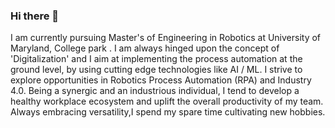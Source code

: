 ### Hi there 👋

<!--
**Hritvik-Choudhari0411/Hritvik-Choudhari0411** is a ✨ _special_ ✨ repository because its `README.md` (this file) appears on your GitHub profile.

Here are some ideas to get you started:

- 🔭 I’m currently working on ...
- 🌱 I’m currently learning ...
- 👯 I’m looking to collaborate on ...
- 🤔 I’m looking for help with ...
- 💬 Ask me about ...
- 📫 How to reach me: ...
- 😄 Pronouns: ...
- ⚡ Fun fact: ...
-->
I am currently pursuing Master's of Engineering in Robotics at University of Maryland, College park . I am always hinged upon the concept of 'Digitalization' and I aim at implementing the process automation at the ground level, by using cutting edge technologies like AI / ML. I strive to explore opportunities in Robotics Process Automation (RPA) and Industry 4.0. Being a synergic and an industrious individual, I tend to develop a healthy workplace ecosystem and uplift the overall productivity of my team. Always embracing versatility,I spend my spare time cultivating new hobbies.

